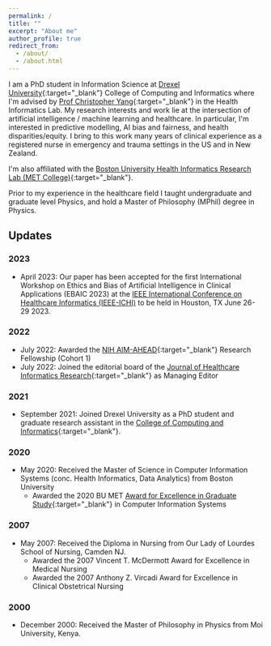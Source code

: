 ```yaml
---
permalink: /
title: ""
excerpt: "About me"
author_profile: true
redirect_from: 
  - /about/
  - /about.html
---
```


I am a PhD student in Information Science at [Drexel University](https://drexel.edu/cci/){:target="_blank"} College of Computing and Informatics where I'm advised by [Prof Christopher Yang](http://cci.drexel.edu/faculty/cyang/){:target="_blank"} in the Health Informatics Lab. My research interests and work lie at the intersection of artificial intelligence / machine learning and healthcare.  In particular, I'm interested in predictive modelling, AI bias and fairness, and health disparities/equity. I bring to this work many years of clinical experience as a registered nurse in emergency and trauma settings in the US and in New Zealand.

I'm also affiliated with the [Boston University Health Informatics Research Lab (MET College)](https://www.bu.edu/met/){:target="_blank"}. 

Prior to my experience in the healthcare field I taught undergraduate and graduate level Physics, and hold a Master of Philosophy (MPhil) degree in Physics.

## Updates

### 2023
- April 2023: Our paper has been accepted for the first International Workshop on Ethics and Bias of Artificial Intelligence in Clinical Applications (EBAIC 2023) at the [IEEE International Conference on Healthcare Informatics (IEEE-ICHI)](https://ieeeichi.github.io/ICHI2023/) to be held in Houston, TX June 26-29 2023.


### 2022

- July 2022: Awarded the [NIH AIM-AHEAD](https://aim-ahead.net/){:target="_blank"} Research Fellowship (Cohort 1)
- July 2022: Joined the editorial board of the [Journal of Healthcare Informatics Research](https://www.springer.com/journal/41666){:target="_blank"} as Managing Editor

### 2021

- September 2021: Joined Drexel University as a PhD student and graduate research assistant in the [College of Computing and Informatics](https://drexel.edu/cci/){:target="_blank"}.

### 2020

- May 2020: Received the Master of Science in Computer Information Systems (conc. Health Informatics, Data Analytics) from Boston University
  - Awarded the 2020 BU MET [Award for Excellence in Graduate Study](https://www.bu.edu/met/about/deans-welcome/awards/){:target="_blank"} in Computer Information Systems

### 2007
- May 2007: Received the Diploma in Nursing from Our Lady of Lourdes School of Nursing, Camden NJ.
  - Awarded the 2007 Vincent T. McDermott Award for Excellence in Medical Nursing
  - Awarded the 2007 Anthony Z. Vircadi Award for Excellence in Clinical Obstetrical Nursing

### 2000
- December 2000: Received the Master of Philosophy in Physics from Moi University, Kenya.

